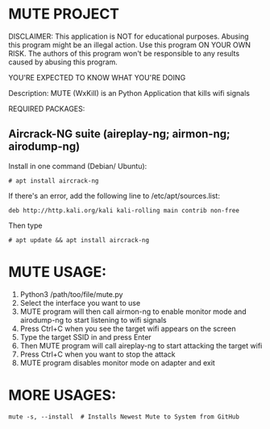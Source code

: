 # MUTE PROJECT                                     

DISCLAIMER: This application is NOT for educational purposes.
Abusing this program might be an illegal action.
Use this program ON YOUR OWN RISK. The authors of this program
won't be responsible to any results caused by abusing this program.

YOU'RE EXPECTED TO KNOW WHAT YOU'RE DOING

Description: MUTE (WxKill) is an Python Application that kills wifi signals

REQUIRED PACKAGES:
## Aircrack-NG suite (aireplay-ng; airmon-ng; airodump-ng) 

Install in one command (Debian/ Ubuntu):
~~~~
# apt install aircrack-ng
~~~~

If there's an error, add the following line to /etc/apt/sources.list:
~~~~
deb http://http.kali.org/kali kali-rolling main contrib non-free
~~~~

Then type
~~~~
# apt update && apt install aircrack-ng
~~~~

# MUTE USAGE:

1. Python3 /path/too/file/mute.py
2. Select the interface you want to use
3. MUTE program will then call airmon-ng to enable monitor mode and airodump-ng to 
    start listening to wifi signals
4. Press Ctrl+C when you see the target wifi appears on the screen
5. Type the target SSID in and press Enter
6. Then MUTE program will call aireplay-ng to start attacking the target wifi
7. Press Ctrl+C when you want to stop the attack
8. MUTE program disables monitor mode on adapter and exit


# MORE USAGES:
~~~~
mute -s, --install  # Installs Newest Mute to System from GitHub
~~~~
